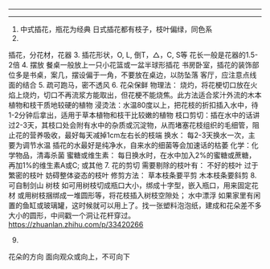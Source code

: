 ----------

----------

1. 中式插花，瓶花为经典
日式插花都有枝子，枝叶偏绿，同色系
2. 
插花，分花材，花器
3. 
插花形状，O, L, 倒T，△，C, S等
花长一般是花器的1.5-2倍
4. 
摆放
餐桌一般放上一只小花篮或一盆半球形插花
书房卧室，插花的装饰部位多是书桌，案几，摆设偏于一角，不要放在桌边，以防坠落
客厅，应注意点线面的结合
5. 
疏可跑马，密不透风
6. 
花朵保鲜
物理法： 烧灼，将花梗切口放在火焰上烧灼，切口不再流浆方能取出，但花梗不能烧焦。此方法适合浆汁外流的木本植物和枝干质地较硬的植物
浸烫法：水温80度以上，把花枝的折扣插入水中，待1-2分钟后拿出，适用于草本植物和枝干比较嫩的植物
枝口剪切：插在水中的话讲过2-3天，其枝口处会附有水中的杂质或沉淀物，从而堵塞花枝组织的毛细管，阻止花的营养吸收，最好每天减掉1cm左右长的枝端
换水：
每2-3天换水一次，主要为调节水温
插花的水最好是纯净水，自来水的细菌等会加速话的枯萎
化学：化学物品，清毒杀菌
蜜糖或维生素： 每日换水时，在水中加入2%的蜜糖或蔗糖，再加1%的维生素A或C; 或其他
7. 
花的剪切
需要剔除的枝叶有：
不好的枝叶
过于繁密的枝叶
妨碍整体姿态的枝叶
修剪方法：
草本枝条要平剪
木本枝条要斜剪
8. 
可自制剑山
树枝
如可用树枝切成瓶口大小，绑成十字型，嵌入瓶口，用来固定花材
或用树枝捆绑成一堆圆形等，将花枝插入树枝空隙处；
水中漂浮
如果家里有闲置的鱼缸或玻璃罐，这时候就可以用上了。找一张塑料泡泡纸，建成和花朵差不多大小的圆形，中间戳一个洞让花杆穿过。
https://zhuanlan.zhihu.com/p/33420266

9. 
花朵的方向
面向观众或向上，不可向下




